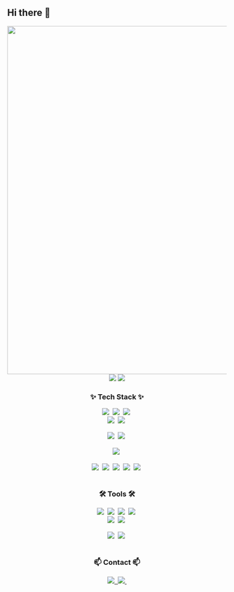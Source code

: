 ## Hi there 👋

<!--
**btothey99/btothey99** is a ✨ _special_ ✨ repository because its `README.md` (this file) appears on your GitHub profile.

Here are some ideas to get you started:

- 🔭 I’m currently working on ...
- 🌱 I’m currently learning ...
- 👯 I’m looking to collaborate on ...
- 🤔 I’m looking for help with ...
- 💬 Ask me about ...
- 📫 How to reach me: ...
- 😄 Pronouns: ...
- ⚡ Fun fact: ...
-->

<div align="center">
  <img width="800px" src="https://github.com/btothey99/btothey99/images/gif/logo.gif" />
  <img src="https://github-readme-stats.vercel.app/api?username=btothey99&show_icons=true&theme=radical" />
  <img src="https://github-readme-stats.vercel.app/api/top-langs/?username=btothey99&layout=compact" />
</div>

<h3 align="center">✨ Tech Stack ✨</h3>
<div align="center">
  <img src="https://img.shields.io/badge/react-20232a.svg?style=for-the-badge&logo=react&logoColor=61DAFB" />&nbsp
  <img src="https://img.shields.io/badge/nextjs-20232a.svg?style=for-the-badge&logo=nextdotjs&logoColor=ffffff" />&nbsp
  <img src="https://img.shields.io/badge/html5-E34F26.svg?style=for-the-badge&logo=html5&logoColor=white" />&nbsp
</div>

<div align="center">
  <img src="https://img.shields.io/badge/tailwind css-06B6D4.svg?style=for-the-badge&logo=tailwindcss&logoColor=white" />&nbsp
  <img src="https://img.shields.io/badge/shadcn/ui-000000.svg?style=for-the-badge&logo=shadcnui&logoColor=white" />&nbsp
</div>

<br>

<div align="center">
  <img src="https://img.shields.io/badge/QtPy-41CD52.svg?style=for-the-badge&logo=qt&logoColor=white" />&nbsp
  <img src="https://img.shields.io/badge/openCV-11557c.svg?style=for-the-badge&logo=openCV&logoColor=white" />&nbsp
</div>

<br>

<div align="center">
  <img src="https://img.shields.io/badge/unity-000000.svg?style=for-the-badge&logo=unity&logoColor=white" />&nbsp
</div>

<br>

<div align="center">
  <img src="https://img.shields.io/badge/javascript-F7DF1E.svg?style=for-the-badge&logo=javascript&logoColor=20232a" />&nbsp
  <img src="https://img.shields.io/badge/typescript-007ACC.svg?style=for-the-badge&logo=typescript&logoColor=white" />&nbsp
  <img src="https://img.shields.io/badge/c++-00599C?style=for-the-badge&logo=cplusplus&logoColor=white" />&nbsp
  <img src="https://img.shields.io/badge/C%23-00599C?style=for-the-badge&logo=Csharp&logoColor=white" />&nbsp
  <img src="https://img.shields.io/badge/python-3670A0?style=for-the-badge&logo=python&logoColor=ffdd54" />&nbsp
</div>

<br>

<h3 align="center">🛠 Tools 🛠</h3>
<div align="center">
  <img src="https://img.shields.io/badge/git-F05033.svg?style=for-the-badge&logo=git&logoColor=white" />&nbsp
  <img src="https://img.shields.io/badge/github-181717.svg?style=for-the-badge&logo=github&logoColor=white" />&nbsp
  <img src="https://img.shields.io/badge/gitlab-FC6D26.svg?style=for-the-badge&logo=gitlab&logoColor=white" />&nbsp
  <img src="https://img.shields.io/badge/Notion-F3F3F3.svg?style=for-the-badge&logo=notion&logoColor=black" />&nbsp
</div>

<div align="center">
  <img src="https://img.shields.io/badge/miricanvas-03C75A.svg?style=for-the-badge&logo=canvas&logoColor=white" />&nbsp
  <img src="https://img.shields.io/badge/figma-F24E1E.svg?style=for-the-badge&logo=figma&logoColor=white" />&nbsp
</div>

<br>

<div align="center">
  <img src="https://img.shields.io/badge/VSCode-2C2C32.svg?style=for-the-badge&logo=visual-studio-code&logoColor=22ABF3" />&nbsp
  <img src="https://img.shields.io/badge/webstorm-000000.svg?style=for-the-badge&logo=webstorm&logoColor=ffffff" />&nbsp

[//]: # (  <img src="https://img.shields.io/badge/jupyter-2C2C32.svg?style=for-the-badge&logo=jupyter&logoColor=F37726" />&nbsp)
<!--   <img src="https://img.shields.io/badge/Colab-2C2C32.svg?style=for-the-badge&logo=googlecolab&logoColor=F9AB00" />&nbsp -->
</div>

<br>

<h3 align="center">📫 Contact 📫</h3>
<div align="center">
  <a href="https://velog.io/@jnary">
    <img src="https://img.shields.io/badge/Velog-1EBC8F?style=for-the-badge&logo=velog&logoColor=white" />&nbsp
  </a>
  <a href="btothey99@ewha.ac.kr">
    <img
      src="https://img.shields.io/badge/btothey99@ewha.ac.kr-0078D4?style=for-the-badge&logo=microsoftoutlook&logoColor=white"/>&nbsp
  </a>

[//]: # (  <a href="https://blog.naver.com/j_nary">)

[//]: # (    <img)

[//]: # (      src="https://img.shields.io/badge/blog-03C75A?style=for-the-badge&logo=naver&logoColor=white"/>&nbsp)

[//]: # (  </a>)
</div>